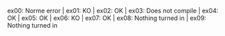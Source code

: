ex00: Norme error | ex01: KO | ex02: OK | ex03: Does not compile | ex04: OK | ex05: OK | ex06: KO | ex07: OK | ex08: Nothing turned in | ex09: Nothing turned in
